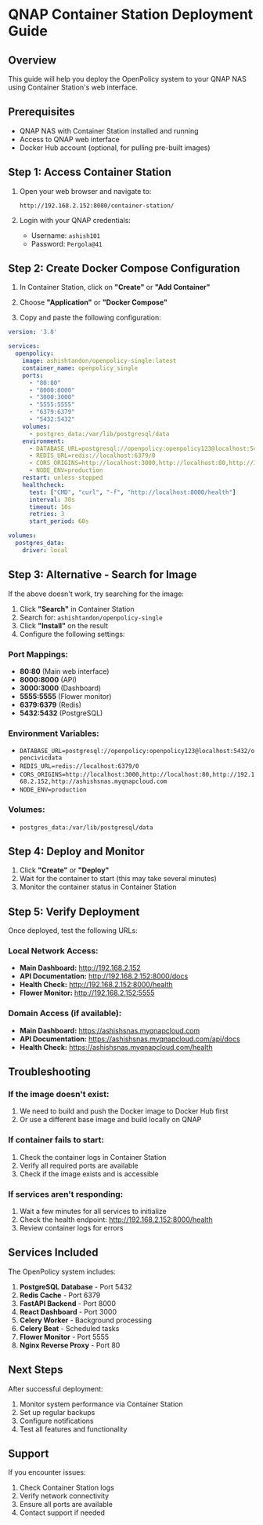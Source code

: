 # QNAP Container Station Deployment Guide

## Overview
This guide will help you deploy the OpenPolicy system to your QNAP NAS using Container Station's web interface.

## Prerequisites
- QNAP NAS with Container Station installed and running
- Access to QNAP web interface
- Docker Hub account (optional, for pulling pre-built images)

## Step 1: Access Container Station

1. Open your web browser and navigate to:
   ```
   http://192.168.2.152:8080/container-station/
   ```

2. Login with your QNAP credentials:
   - Username: `ashish101`
   - Password: `Pergola@41`

## Step 2: Create Docker Compose Configuration

1. In Container Station, click on **"Create"** or **"Add Container"**

2. Choose **"Application"** or **"Docker Compose"**

3. Copy and paste the following configuration:

```yaml
version: '3.8'

services:
  openpolicy:
    image: ashishtandon/openpolicy-single:latest
    container_name: openpolicy_single
    ports:
      - "80:80"
      - "8000:8000"
      - "3000:3000"
      - "5555:5555"
      - "6379:6379"
      - "5432:5432"
    volumes:
      - postgres_data:/var/lib/postgresql/data
    environment:
      - DATABASE_URL=postgresql://openpolicy:openpolicy123@localhost:5432/opencivicdata
      - REDIS_URL=redis://localhost:6379/0
      - CORS_ORIGINS=http://localhost:3000,http://localhost:80,http://192.168.2.152,http://ashishsnas.myqnapcloud.com
      - NODE_ENV=production
    restart: unless-stopped
    healthcheck:
      test: ["CMD", "curl", "-f", "http://localhost:8000/health"]
      interval: 30s
      timeout: 10s
      retries: 3
      start_period: 60s

volumes:
  postgres_data:
    driver: local
```

## Step 3: Alternative - Search for Image

If the above doesn't work, try searching for the image:

1. Click **"Search"** in Container Station
2. Search for: `ashishtandon/openpolicy-single`
3. Click **"Install"** on the result
4. Configure the following settings:

### Port Mappings:
- **80:80** (Main web interface)
- **8000:8000** (API)
- **3000:3000** (Dashboard)
- **5555:5555** (Flower monitor)
- **6379:6379** (Redis)
- **5432:5432** (PostgreSQL)

### Environment Variables:
- `DATABASE_URL=postgresql://openpolicy:openpolicy123@localhost:5432/opencivicdata`
- `REDIS_URL=redis://localhost:6379/0`
- `CORS_ORIGINS=http://localhost:3000,http://localhost:80,http://192.168.2.152,http://ashishsnas.myqnapcloud.com`
- `NODE_ENV=production`

### Volumes:
- `postgres_data:/var/lib/postgresql/data`

## Step 4: Deploy and Monitor

1. Click **"Create"** or **"Deploy"**
2. Wait for the container to start (this may take several minutes)
3. Monitor the container status in Container Station

## Step 5: Verify Deployment

Once deployed, test the following URLs:

### Local Network Access:
- **Main Dashboard:** http://192.168.2.152
- **API Documentation:** http://192.168.2.152:8000/docs
- **Health Check:** http://192.168.2.152:8000/health
- **Flower Monitor:** http://192.168.2.152:5555

### Domain Access (if available):
- **Main Dashboard:** https://ashishsnas.myqnapcloud.com
- **API Documentation:** https://ashishsnas.myqnapcloud.com/api/docs
- **Health Check:** https://ashishsnas.myqnapcloud.com/health

## Troubleshooting

### If the image doesn't exist:
1. We need to build and push the Docker image to Docker Hub first
2. Or use a different base image and build locally on QNAP

### If container fails to start:
1. Check the container logs in Container Station
2. Verify all required ports are available
3. Check if the image exists and is accessible

### If services aren't responding:
1. Wait a few minutes for all services to initialize
2. Check the health endpoint: http://192.168.2.152:8000/health
3. Review container logs for errors

## Services Included

The OpenPolicy system includes:
1. **PostgreSQL Database** - Port 5432
2. **Redis Cache** - Port 6379
3. **FastAPI Backend** - Port 8000
4. **React Dashboard** - Port 3000
5. **Celery Worker** - Background processing
6. **Celery Beat** - Scheduled tasks
7. **Flower Monitor** - Port 5555
8. **Nginx Reverse Proxy** - Port 80

## Next Steps

After successful deployment:
1. Monitor system performance via Container Station
2. Set up regular backups
3. Configure notifications
4. Test all features and functionality

## Support

If you encounter issues:
1. Check Container Station logs
2. Verify network connectivity
3. Ensure all ports are available
4. Contact support if needed 
